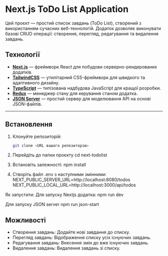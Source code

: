 # Next.js ToDo List Application

Цей проєкт — простий список завдань (ToDo List), створений з використанням сучасних веб-технологій. Додаток дозволяє виконувати базові CRUD операції: створення, перегляд, редагування та видалення завдань.

## Технології

- **[Next.js](https://nextjs.org/)** — фреймворк React для побудови серверно-рендерованих додатків.
- **[TailwindCSS](https://tailwindcss.com/)** — утилітарний CSS-фреймворк для швидкого та адаптивного дизайну.
- **[TypeScript](https://www.typescriptlang.org/)** — типізована надбудова JavaScript для кращої розробки.
- **[Redux](https://redux.js.org/)** — менеджер стану для керування станом додатка.
- **[JSON Server](https://github.com/typicode/json-server)** — простий сервер для моделювання API на основі JSON-файлів.

---

## Встановлення

1. Клонуйте репозиторій:
   ```bash
   git clone <URL вашого репозиторію>

2. Перейдіть до папки проєкту
  cd next-todolist

3. Встановіть залежності:
    npm install
4. Створіть файл .env з наступними змінними:
   NEXT_PUBLIC_SERVER_URL=http://localhost:8080/todos
   NEXT_PUBLIC_LOCAL_URL=http://localhost:3000/api/todos

Як запустити:
  Для запуску Nextjs додатка:
  npm run dev

  Для запуску JSON server
  npm run json-start

## Можливості
-  Створення завдань: Додайте нові завдання до списку.
-  Перегляд завдань: Відображення списку усіх існуючих завдань.
-  Редагування завдань: Внесення змін до вже існуючих завдань.
-  Видалення завдань: Видалення завдань зі списку.
